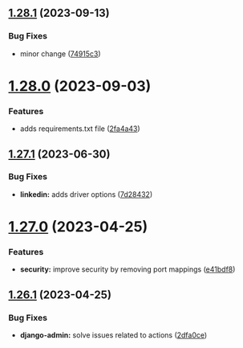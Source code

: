 ## [1.28.1](https://github.com/ghorbani-mohammad/Social-Networks-Crawler/compare/v1.28.0...v1.28.1) (2023-09-13)


### Bug Fixes

* minor change ([74915c3](https://github.com/ghorbani-mohammad/Social-Networks-Crawler/commit/74915c3e7a96936f5143e7a1e2c3bbacf75f840d))



# [1.28.0](https://github.com/ghorbani-mohammad/Social-Networks-Crawler/compare/v1.27.1...v1.28.0) (2023-09-03)


### Features

* adds requirements.txt file ([2fa4a43](https://github.com/ghorbani-mohammad/Social-Networks-Crawler/commit/2fa4a43b64bdc38acac6374714a7c4567b42cd32))



## [1.27.1](https://github.com/ghorbani-mohammad/Social-Networks-Crawler/compare/v1.27.0...v1.27.1) (2023-06-30)


### Bug Fixes

* **linkedin:** adds driver options ([7d28432](https://github.com/ghorbani-mohammad/Social-Networks-Crawler/commit/7d28432bff2ec2d57d13a321afcfeb3d0b0d8c87))



# [1.27.0](https://github.com/ghorbani-mohammad/Social-Networks-Crawler/compare/v1.26.1...v1.27.0) (2023-04-25)


### Features

* **security:** improve security by removing port mappings ([e41bdf8](https://github.com/ghorbani-mohammad/Social-Networks-Crawler/commit/e41bdf8d8f6a0ae5405918fdbfd6be2890484f1a))



## [1.26.1](https://github.com/ghorbani-mohammad/Social-Networks-Crawler/compare/v1.26.0...v1.26.1) (2023-04-25)


### Bug Fixes

* **django-admin:** solve issues related to actions ([2dfa0ce](https://github.com/ghorbani-mohammad/Social-Networks-Crawler/commit/2dfa0ce09162b0100fb86c8fc9d823ddebd8cbc6))



